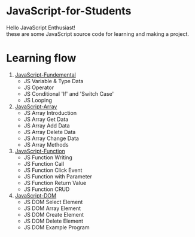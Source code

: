 # JavaScript-for-Students

Hello JavaScript Enthusiast!<br>
these are some JavaScript source code for learning and making a project.

# Learning flow

<ol type="1">
        <li><a
                href="https://github.com/adprm/JavaScript-for-Students/tree/JavaScript-Fundamentals">JavaScript-Fundemental</a><ul>
                <li>JS Variable & Type Data</li>
                <li>JS Operator</li>
                <li>JS Conditional 'If' and 'Switch Case'</li>
                <li>JS Looping</li>
            </ul>
        </li>
        <li>
            <a href="https://github.com/adprm/JavaScript-for-Students/tree/JavaScript-Array">JavaScript-Array</a>
                 <ul>
                <li>JS Array Introduction</li>
                <li>JS Array Get Data</li>
                <li>JS Array Add Data</li>
                <li>JS Array Delete Data</li>
                <li>JS Array Change Data</li>
                <li>JS Array Methods</li>
            </ul>
        </li>
        <li>
            <a href="https://github.com/adprm/JavaScript-for-Students/tree/JavaScript-Function">JavaScript-Function</a>
                <ul>
                <li>JS Function Writing</li>
                <li>JS Function Call</li>
                <li>JS Function Click Event</li>
                <li>JS Function with Parameter</li>
                <li>JS Function Return Value</li>
                <li>JS Function CRUD</li>
            </ul>
        </li>
        <li>
            <a href="https://github.com/adprm/JavaScript-for-Students/tree/JavaScript-DOM">JavaScript-DOM</a>
                <ul>
                <li>JS DOM Select Element</li>
                <li>JS DOM Array Element</li>
                <li>JS DOM Create Element</li>
                <li>JS DOM Delete Element</li>
                <li>JS DOM Example Program</li>
            </ul>
        </li>
    </ol>
